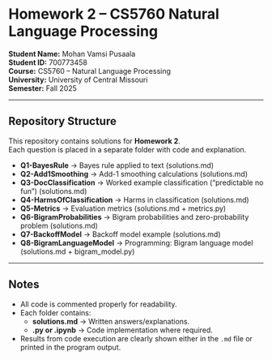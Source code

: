 # Homework 2 – CS5760 Natural Language Processing  

**Student Name:** Mohan Vamsi Pusaala  
**Student ID:** 700773458  
**Course:** CS5760 – Natural Language Processing  
**University:** University of Central Missouri  
**Semester:** Fall 2025  

---

## Repository Structure  

This repository contains solutions for **Homework 2**.  
Each question is placed in a separate folder with code and explanation.  

- **Q1-BayesRule** → Bayes rule applied to text (solutions.md)  
- **Q2-Add1Smoothing** → Add-1 smoothing calculations (solutions.md)  
- **Q3-DocClassification** → Worked example classification (“predictable no fun”) (solutions.md)  
- **Q4-HarmsOfClassification** → Harms in classification (solutions.md)  
- **Q5-Metrics** → Evaluation metrics (solutions.md + metrics.py)  
- **Q6-BigramProbabilities** → Bigram probabilities and zero-probability problem (solutions.md)  
- **Q7-BackoffModel** → Backoff model example (solutions.md)  
- **Q8-BigramLanguageModel** → Programming: Bigram language model (solutions.md + bigram_model.py)  

---

## Notes  

- All code is commented properly for readability.  
- Each folder contains:  
  - **solutions.md** → Written answers/explanations.  
  - **.py or .ipynb** → Code implementation where required.  
- Results from code execution are clearly shown either in the `.md` file or printed in the program output.  
